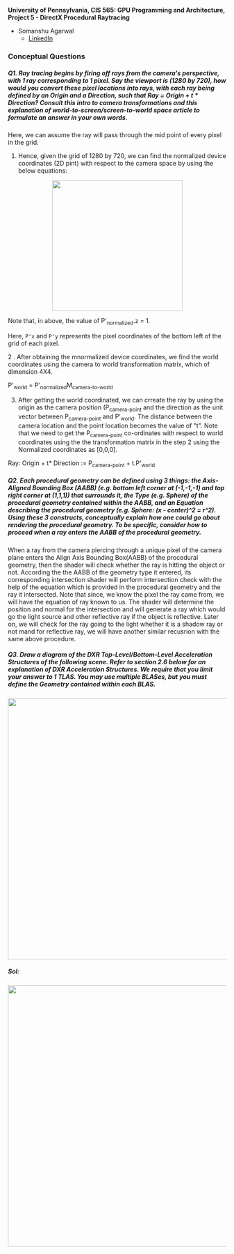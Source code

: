 **University of Pennsylvania, CIS 565: GPU Programming and Architecture,
Project 5 - DirectX Procedural Raytracing**

* Somanshu Agarwal
  * [LinkedIn](https://www.linkedin.com/in/somanshu25/)


### Conceptual Questions

##### Q1. Ray tracing begins by firing off rays from the camera's perspective, with 1 ray corresponding to 1 pixel. Say the viewport is (1280 by 720), how would you convert these pixel locations into rays, with each ray being defined by an Origin and a Direction, such that Ray = Origin + t * Direction? Consult this intro to camera transformations and this explanation of world-to-screen/screen-to-world space article to formulate an answer in your own words.

Here, we can assume the ray will pass through the mid point of every pixel in the grid.

1. Hence, given the grid of 1280 by 720, we can find the normalized device coordinates (2D pint) with respect to the camera   space by using the below equations:

<p align="center"><img src="https://github.com/somanshu25/Project5-DirectX-Procedural-Raytracing/blob/master/images/NDC%20Coordinates.png" width="300"/></p>

Note that, in above, the value of P'<sub>normalized</sub>.z = 1.

Here, `P'x` and `P'y` represents the pixel coordinates of the bottom left of the grid of each pixel.

2 . After obtaining the mnormalized device coordinates, we find the world coordinates using the camera to world transformation matrix, which of dimension 4X4. 

P'<sub>world</sub> = P'<sub>normalized</sub>M<sub>camera-to-world</sub>

3. After getting the world coordinated, we can crreate the ray by using the origin as the camera position (P<sub>camera-point</sub> and the direction as the unit vector between P<sub>camera-point</sub> and P'<sub>world</sub>. The distance between the camera location and the point location becomes the value of "t". Note that we need to get the P<sub>camera-point</sub> co-ordinates with respect to world coordinates using the the transformation matrix in the step 2 using the Normalized coordinates as [0,0,0].  

Ray: Origin + t* Direction :=   P<sub>camera-point</sub> + t.P'<sub>world</sub> 


##### Q2. Each procedural geometry can be defined using 3 things: the Axis-Aligned Bounding Box (AABB) (e.g. bottom left corner at (-1,-1,-1) and top right corner at (1,1,1)) that surrounds it, the Type (e.g. Sphere) of the procedural geometry contained within the AABB, and an Equation describing the procedural geometry (e.g. Sphere: (x - center)^2 = r^2). Using these 3 constructs, conceptually explain how one could go about rendering the procedural geometry. To be specific, consider how to proceed when a ray enters the AABB of the procedural geometry.

When a ray from the camera piercing through a unique pixel of the camera plane enters the Align Axis Bounding Box(AABB) of the procedural geometry, then the shader will check whether the ray is hitting the object or not. According the the AABB of the geometry type it entered, its corresponding intersection shader will perform intersection check with the help of the equation which is provided in the procedural geometry and the ray it intersected. Note that since, we know the pixel the ray came from, we will have the equation of ray known to us. The shader will determine the position and normal for the intersection and will generate a ray which would go the light source and other reflective ray if the object is reflective. Later on, we will check for the ray going to the light whether it is a shadow ray or not mand for reflective ray, we will have another similar recusrion with the same above procedure.

##### Q3. Draw a diagram of the DXR Top-Level/Bottom-Level Acceleration Structures of the following scene. Refer to section 2.6 below for an explanation of DXR Acceleration Structures. We require that you limit your answer to 1 TLAS. You may use multiple BLASes, but you must define the Geometry contained within each BLAS.

<p align="center"><img src="https://github.com/somanshu25/Project5-DirectX-Procedural-Raytracing/blob/master/images/scene.png" width="600"/></p>

##### Sol:

<p align="center"><img src="https://github.com/somanshu25/Project5-DirectX-Procedural-Raytracing/blob/master/images/accelerated_structure.png" width="600"/></p>
